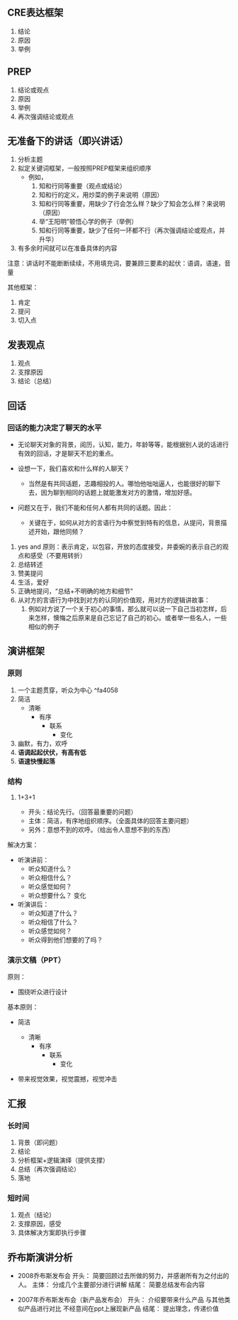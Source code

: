 
## CRE表达框架

1. 结论
2. 原因
3. 举例

## PREP

1. 结论或观点
2. 原因
3. 举例
4. 再次强调结论或观点
## 无准备下的讲话（即兴讲话）

1. 分析主题
2. 拟定关键词框架，一般按照PREP框架来组织顺序
	- 例如，
		1. 知和行同等重要（观点或结论）
		2. 知和行的定义，用炒菜的例子来说明（原因）
		3. 知和行同等重要，用缺少了行会怎么样？缺少了知会怎么样？来说明（原因）
		4. 举“王阳明”顿悟心学的例子（举例）
		5. 知和行同等重要，缺少了任何一环都不行（再次强调结论或观点，并升华）
3. 有多余时间就可以在准备具体的内容

注意：讲话时不能断断续续，不用填充词，要兼顾三要素的起伏：语调，语速，音量

其他框架：
1. 肯定
2. 提问
3. 切入点

## 发表观点

1. 观点
2. 支撑原因
3. 结论（总结）

## 回话

### 回话的能力决定了聊天的水平

- 无论聊天对象的背景，阅历，认知，能力，年龄等等，能根据别人说的话进行有效的回话，才是聊天不尬的重点。

- 设想一下，我们喜欢和什么样的人聊天？
	- 当然是有共同话题，志趣相投的人。哪怕他咄咄逼人，也能很好的聊下去，因为聊到相同的话题上就能激发对方的激情，增加好感。
- 问题又在于，我们不能和任何人都有共同的话题。因此：
	- 关键在于，如何从对方的言语行为中察觉到特有的信息，从提问，背景描述开始，跟他同频？

1. yes and 原则：表示肯定，以包容，开放的态度接受，并委婉的表示自己的观点和感受（不要用转折）
2. 总结转述
3. 赞美提问
4. 生活，爱好
5. 正确地提问，“总结+不明确的地方和细节”
6. 从对方的言语行为中找到对方的认同的价值观，用对方的逻辑讲故事：
	1. 例如对方说了一个关于初心的事情，那么就可以说一下自己当初怎样，后来怎样，懊悔之后原来是自己忘记了自己的初心。或者举一些名人，一些相似的例子
## 演讲框架

### 原则

1. 一个主题贯穿，听众为中心 ^fa4058
2. 简洁
	- 清晰
		- 有序
			- 联系
				- 变化
3. 幽默，有力，欢呼
4. **语调起起伏伏，有高有低** 
5. **语速快慢起落** 

### 结构

1. 1+3+1

	- 开头：结论先行。（回答最重要的问题）
	- 主体：简洁，有序地组织顺序。（全面具体的回答主要问题）
	- 另外：意想不到的欢呼。（给出令人意想不到的东西）

解决方案：

- 听演讲前：
	- 听众知道什么？
	- 听众相信什么？
	- 听众感觉如何？
	- 听众想要什么？
变化
- 听演讲后：
	- 听众知道了什么？
	- 听众相信了什么？
	- 听众感觉如何？
	- 听众得到他们想要的了吗？

### 演示文稿（PPT）

原则：

- 围绕听众进行设计

基本原则：

- 简洁
	- 清晰
		- 有序
			- 联系
				- 变化

- 带来视觉效果，视觉震撼，视觉冲击

## 汇报

### 长时间

1. 背景（即问题）
2. 结论
3. 分析框架+逻辑演绎（提供支撑）
4. 总结（再次强调结论）
5. 落地

### 短时间

1. 观点（结论）
2. 支撑原因，感受
3. 具体解决方案即执行步骤

## 乔布斯演讲分析

- 2008乔布斯发布会
	开头：
		简要回顾过去所做的努力，并感谢所有为之付出的人。
	主体：
		分成几个主要部分进行讲解
	结尾：
		简要总结发布会内容

- 2007年乔布斯发布会（新产品发布会）
	开头：
		介绍要带来什么产品
		与其他类似产品进行对比
		不经意间在ppt上展现新产品
	结尾：
		提出理念，传递价值



